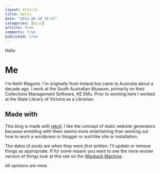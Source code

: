 ```yaml
---
layout: article
title: hello
date: "2012-06-10 20:47"
categories: [misc]
article: true
comments: true
published: true
---
```



Hello
# Me

I'm Keith Maguire. I'm originally from Ireland but came to Australia about a decade ago. I work at the South Australian Museum, primarily on their Collections Management Software, KE EMu. Prior to working here I worked at the State Library of Victoria as a Librarian.


## Made with
This blog is made with [jekyll](http://jekyllrb.com). I like the concept of static website generators because wrestling with them seems more entertaining than working out how to work a wordpress or blogger or suchlike site or installation.

The dates of posts are when they were _first_ written. I'll update or remove things as appropriate. If for some reason you want to see the more worser version of things look at this site on the [Wayback Machine](http://web.archive.org/web/*/keithmaguire.net).

All opinions are mine.
